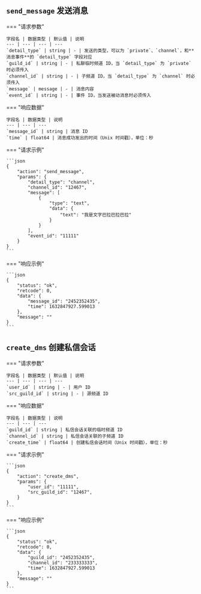 ## `send_message` 发送消息

=== "请求参数"

    字段名 | 数据类型 | 默认值 | 说明
    --- | --- | --- | ---
    `detail_type` | string | - | 发送的类型，可以为 `private`、`channel`，和**消息事件**的 `detail_type` 字段对应
    `guild_id` | string | - | 私聊临时频道 ID，当 `detail_type` 为 `private` 时必须传入
    `channel_id` | string | - | 子频道 ID，当 `detail_type` 为 `channel` 时必须传入
    `message` | message | - | 消息内容
    `event_id` | string | - | 事件 ID，当发送被动消息时必须传入

=== "响应数据"

    字段名 | 数据类型 | 说明
    --- | --- | ---
    `message_id` | string | 消息 ID
    `time` | float64 | 消息成功发出的时间（Unix 时间戳），单位：秒

=== "请求示例"

    ```json
    {
        "action": "send_message",
        "params": {
            "detail_type": "channel",
            "channel_id": "12467",
            "message": [
                {
                    "type": "text",
                    "data": {
                        "text": "我是文字巴拉巴拉巴拉"
                    }
                }
            ],
            "event_id": "11111"
        }
    }
    ```

=== "响应示例"

    ```json
    {
        "status": "ok",
        "retcode": 0,
        "data": {
            "message_id": "2452352435",
            "time": 1632847927.599013
        },
        "message": ""
    }
    ```

## `create_dms` 创建私信会话

=== "请求参数"

    字段名 | 数据类型 | 默认值 | 说明
    --- | --- | --- | ---
    `user_id` | string | - | 用户 ID
    `src_guild_id` | string | - | 源频道 ID

=== "响应数据"

    字段名 | 数据类型 | 说明
    --- | --- | ---
    `guild_id` | string | 私信会话关联的临时频道 ID
    `channel_id` | string | 私信会话关联的子频道 ID
    `create_time` | float64 | 创建私信会话时间（Unix 时间戳），单位：秒

=== "请求示例"

    ```json
    {
        "action": "create_dms",
        "params": {
            "user_id": "11111",
            "src_guild_id": "12467",
        }
    }
    ```

=== "响应示例"

    ```json
    {
        "status": "ok",
        "retcode": 0,
        "data": {
            "guild_id": "2452352435",
            "channel_id": "233333333",
            "time": 1632847927.599013
        },
        "message": ""
    }
    ```
